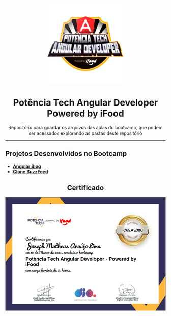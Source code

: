<div align="center">

<img width="250" src="readme-src/bootcamp-logo.webp" />

# **Potência Tech Angular Developer Powered by iFood**

Repositório para guardar os arquivos das aulas do bootcamp, que podem ser acessados explorando as pastas deste repositório

</div>

---
<div>

## Projetos Desenvolvidos no Bootcamp

- **[Angular Blog](https://github.com/josephmatheus/desafio-dio-angular-blog)**
- **[Clone BuzzFeed](https://github.com/josephmatheus/desafio-dio-clone-buzzfeed-angular)**

</div>

<div align=center>

## Certificado

![Foto do Certificado](./readme-src/certificado.png)

</div>
